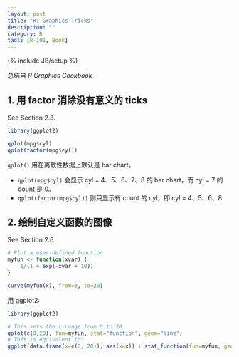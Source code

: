 ```yaml
---
layout: post
title: "R: Graphics Tricks"
description: ""
category: R
tags: [R-101, Book]
---
```

{% include JB/setup %}

总结自 _R Graphics Cookbook_

## 1. 用 factor 消除没有意义的 ticks

See Section 2.3.

```r
library(ggplot2)

qplot(mpg$cyl)
qplot(factor(mpg$cyl))
```

`qplot()` 用在离散性数据上默认是 bar chart。

- `qplot(mpg$cyl)` 会显示 cyl = 4、5、6、7、8 的 bar chart，而 cyl = 7 的 count 是 0。
- `qplot(factor(mpg$cyl))` 则只显示有 count 的 cyl，即 cyl = 4、5、6、8

## 2. 绘制自定义函数的图像

See Section 2.6

```r
# Plot a user-defined function
myfun <- function(xvar) {
    1/(1 + exp(-xvar + 10))
}

curve(myfun(x), from=0, to=20)
```

用 ggplot2:

```r
library(ggplot2)

# This sets the x range from 0 to 20
qplot(c(0,20), fun=myfun, stat="function", geom="line")
# This is equivalent to:
ggplot(data.frame(x=c(0, 20)), aes(x=x)) + stat_function(fun=myfun, geom="line")
```